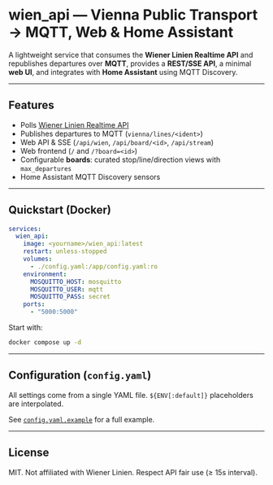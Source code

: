 # wien_api — Vienna Public Transport → MQTT, Web & Home Assistant

A lightweight service that consumes the **Wiener Linien Realtime API** and republishes
departures over **MQTT**, provides a **REST/SSE API**, a minimal **web UI**, and integrates
with **Home Assistant** using MQTT Discovery.

---

## Features

- Polls [Wiener Linien Realtime API](https://www.wienerlinien.at/open-data)
- Publishes departures to MQTT (`vienna/lines/<ident>`)
- Web API & SSE (`/api/wien`, `/api/board/<id>`, `/api/stream`)
- Web frontend (`/` and `/?board=<id>`)
- Configurable **boards**: curated stop/line/direction views with `max_departures`
- Home Assistant MQTT Discovery sensors

---

## Quickstart (Docker)

```yaml
services:
  wien_api:
    image: <yourname>/wien_api:latest
    restart: unless-stopped
    volumes:
      - ./config.yaml:/app/config.yaml:ro
    environment:
      MOSQUITTO_HOST: mosquitto
      MOSQUITTO_USER: mqtt
      MOSQUITTO_PASS: secret
    ports:
      - "5000:5000"
```

Start with:

```bash
docker compose up -d
```

---

## Configuration (`config.yaml`)

All settings come from a single YAML file. `${ENV[:default]}` placeholders are interpolated.

See [`config.yaml.example`](config.yaml.example) for a full example.

---

## License

MIT. Not affiliated with Wiener Linien. Respect API fair use (≥ 15s interval).
